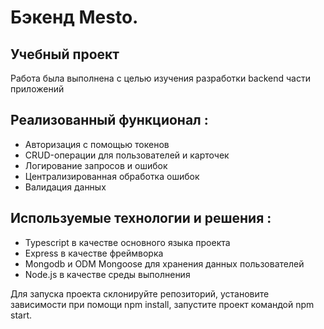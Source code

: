 # Бэкенд Mesto.

## Учебный проект<br />

Работа была выполнена с целью изучения разработки backend части приложений

## Реализованный функционал :
* Авторизация с помощью токенов
* CRUD-операции для пользователей и карточек
* Логирование запросов и ошибок
* Централизированная обработка ошибок
* Валидация данных

## Используемые технологии и решения :
* Typescript в качестве основного языка проекта
* Express в качестве фреймворка
* Mongodb и ODM Mongoose для хранения данных пользователей
* Node.js в качестве среды выполнения

Для запуска проекта склонируйте репозиторий, установите зависимости при помощи npm install, запустите проект командой npm start.
